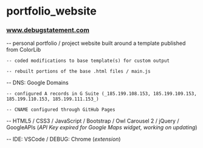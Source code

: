 # portfolio_website

### www.debugstatement.com

-- personal portfolio / project website built around a template published from ColorLib

	-- coded modifications to base template(s) for custom output
	
	-- rebuilt portions of the base .html files / main.js
	
-- DNS: Google Domains

	-- configured A records in G Suite (_185.199.108.153, 185.199.109.153, 185.199.110.153, 185.199.111.153_)
	
	-- CNAME configured through GitHub Pages

-- HTML5 / CSS3 / JavaScript / Bootstrap / Owl Carousel 2 / jQuery / GoogleAPIs (_API Key expired for Google Maps widget, working on updating_)

-- IDE: VSCode / DEBUG: Chrome (_extension_)
